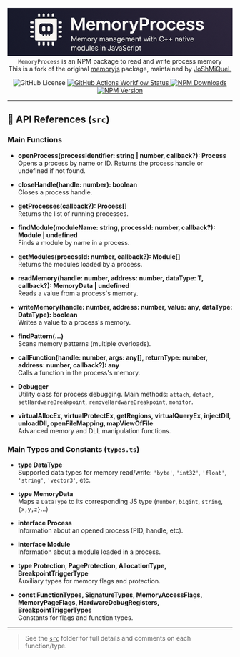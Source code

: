 <p align="center">
  <img alt="Banner" src="assets/banner.png">
  <br>
  <code>MemoryProcess</code> is an NPM package to read and write process memory
  <br>
  This is a fork of the original <a href="https://github.com/Rob--/memoryjs">memoryjs</a> package, maintained by <a href="https://github.com/JoShMiQueL">JoShMiQueL</a>
</p>

<p align="center">
  <img alt="GitHub License" src="https://img.shields.io/github/license/JoShMiQueL/memoryprocess">
  <a href="https://github.com/JoShMiQueL/memoryprocess/actions/workflows/publish-npm.yml" target="_blank">
    <img alt="GitHub Actions Workflow Status" src="https://img.shields.io/github/actions/workflow/status/JoShMiQueL/memoryprocess/release.yml?branch=master&style=flat&logo=npm&label=Publish%20to%20npm">
  </a>
  <a href="https://www.npmjs.com/package/memoryprocess" target="_blank">
    <img alt="NPM Downloads" src="https://img.shields.io/npm/dy/%40memoryprocess">
  </a>
  <a href="https://www.npmjs.com/package/memoryprocess" target="_blank">
    <img alt="NPM Version" src="https://img.shields.io/npm/v/%40memoryprocess">
  </a>
</p>

---

## 📖 API References (`src`)

### Main Functions

- **openProcess(processIdentifier: string | number, callback?): Process**  
  Opens a process by name or ID. Returns the process handle or undefined if not found.

- **closeHandle(handle: number): boolean**  
  Closes a process handle.

- **getProcesses(callback?): Process[]**  
  Returns the list of running processes.

- **findModule(moduleName: string, processId: number, callback?): Module | undefined**  
  Finds a module by name in a process.

- **getModules(processId: number, callback?): Module[]**  
  Returns the modules loaded by a process.

- **readMemory<T extends DataType>(handle: number, address: number, dataType: T, callback?): MemoryData<T> | undefined**  
  Reads a value from a process's memory.

- **writeMemory(handle: number, address: number, value: any, dataType: DataType): boolean**  
  Writes a value to a process's memory.

- **findPattern(...)**  
  Scans memory patterns (multiple overloads).

- **callFunction(handle: number, args: any[], returnType: number, address: number, callback?): any**  
  Calls a function in the process's memory.

- **Debugger**  
  Utility class for process debugging. Main methods: `attach`, `detach`, `setHardwareBreakpoint`, `removeHardwareBreakpoint`, `monitor`.

- **virtualAllocEx, virtualProtectEx, getRegions, virtualQueryEx, injectDll, unloadDll, openFileMapping, mapViewOfFile**  
  Advanced memory and DLL manipulation functions.

### Main Types and Constants (`types.ts`)

- **type DataType**  
  Supported data types for memory read/write: `'byte'`, `'int32'`, `'float'`, `'string'`, `'vector3'`, etc.

- **type MemoryData<T extends DataType>**  
  Maps a `DataType` to its corresponding JS type (`number`, `bigint`, `string`, `{x,y,z}`...)

- **interface Process**  
  Information about an opened process (PID, handle, etc).

- **interface Module**  
  Information about a module loaded in a process.

- **type Protection, PageProtection, AllocationType, BreakpointTriggerType**  
  Auxiliary types for memory flags and protection.

- **const FunctionTypes, SignatureTypes, MemoryAccessFlags, MemoryPageFlags, HardwareDebugRegisters, BreakpointTriggerTypes**  
  Constants for flags and function types.

---

> See the [`src`](./src) folder for full details and comments on each function/type.